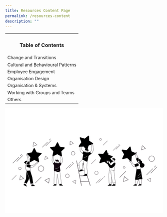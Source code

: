 ```yaml
---
title: Resources Content Page
permalink: /resources-content
description: ""
---
```




<table>
	<tr>
		<th><h3>Table of Contents</h3></th>
	</tr>
	<tr>
		<td>Change and Transitions</td>
	</tr>
	<tr>
		<td>Cultural and Behavioural Patterns</td></tr>
	<tr>
		<td>Employee Engagement</td>
	</tr>
	<tr>
		<td>Organisation Design</td>
	</tr>
	<tr>
		<td>Organisation & Systems</td>
	</tr>
	<tr>
		<td>Working with Groups and Teams</td>
	</tr>
	<tr>
		<td>Others</td>
	</tr>
	</table>
	
![](/images/Unused%20Images/Employee%20Engagement.png)